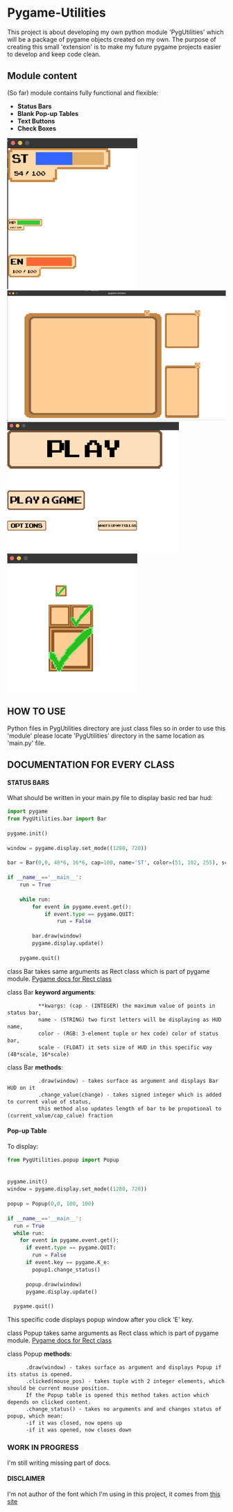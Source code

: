 # Pygame-Utilities

This project is about developing my own python module 'PygUtilities' which will be a package of pygame objects created on my own.
The purpose of creating this small 'extension' is to make my future pygame projects easier to develop and keep code clean.

## Module content ##
(So far) module contains fully functional and flexible:
- **Status Bars**
- **Blank Pop-up Tables**
- **Text Buttons**
- **Check Boxes**

<p float="left">
  <img src="images/img1.png" width="300" />
  <img src="images/img3.png" height="300" /> 
  <img src="images/img2.png" height="300" />
  <img src="images/img4.png" width="300" />
</p>

## HOW TO USE ##
Python files in PygUtilities directory are just class files so in order to use this 'module' please locate 'PygUtilities' directory in the same location as 'main.py' file.

## DOCUMENTATION FOR EVERY CLASS ##
#### STATUS BARS ### 
What should be written in your main.py file to display basic red bar hud:
```python
import pygame
from PygUtilities.bar import Bar

pygame.init()

window = pygame.display.set_mode((1280, 720))

bar = Bar(0,0, 48*6, 16*6, cap=100, name='ST', color=(51, 102, 255), scale=6)

if __name__=='__main__':
    run = True

    while run:
        for event in pygame.event.get():
            if event.type == pygame.QUIT:
                run = False
        
        bar.draw(window)
        pygame.display.update()
    
    pygame.quit()
```

class Bar takes same arguments as Rect class which is part of pygame module. [Pygame docs for Rect class](https://www.pygame.org/docs/ref/rect.html) 

class Bar **keyword arguments**:
```               
          **kwargs: (cap - (INTEGER) the maximum value of points in status bar, 
          name - (STRING) two first letters will be displaying as HUD name,
          color - (RGB: 3-element tuple or hex code) color of status bar,
          scale - (FLOAT) it sets size of HUD in this specific way (48*scale, 16*scale)
```

class Bar **methods**:
```
          .draw(window) - takes surface as argument and displays Bar HUD on it
          .change_value(change) - takes signed integer which is added to current value of status, 
          this method also updates length of bar to be propotional to (current_value/cap_calue) fraction 
```

#### Pop-up Table ### 
To display:
```python
from PygUtilities.popup import Popup


pygame.init()
window = pygame.display.set_mode((1280, 720))

popup = Popup(0,0, 100, 100)

if __name__=='__main__':
  run = True
  while run:
    for event in pygame.event.get():
      if event.type == pygame.QUIT:
        run = False
      if event.key == pygame.K_e:
        popup1.change_status()
      
      popup.draw(window)
      pygame.display.update()
    
  pygame.quit()
```
This specific code displays popup window after you click 'E' key.

class Popup takes same arguments as Rect class which is part of pygame module. [Pygame docs for Rect class](https://www.pygame.org/docs/ref/rect.html) 

class Popup **methods**:
```
      .draw(window) - takes surface as argument and displays Popup if its status is opened.
      .clicked(mouse_pos) - takes tuple with 2 integer elements, which should be current mouse position. 
      If the Popup table is opened this method takes action which depends on clicked content.
      .change_status() - takes no arguments and and changes status of popup, which mean:
      -if it was closed, now opens up 
      -if it was opened, now closes down
```

### WORK IN PROGRESS ###
I'm still writing missing part of docs.

#### DISCLAIMER ####
I'm not author of the font which I'm using in this project, it comes from [this site](https://www.1001fonts.com/arcadeclassic-font.html)
